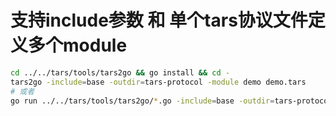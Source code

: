 # 支持include参数 和 单个tars协议文件定义多个module
```bash
cd ../../tars/tools/tars2go && go install && cd -
tars2go -include=base -outdir=tars-protocol -module demo demo.tars
# 或者
go run ../../tars/tools/tars2go/*.go -include=base -outdir=tars-protocol -module demo demo.tars
```